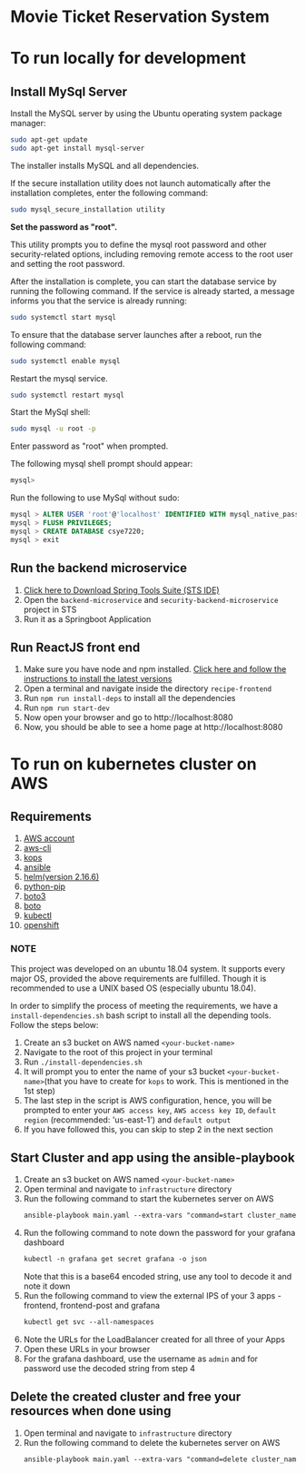 
# Movie Ticket Reservation System

# To run locally for development
## Install MySql Server
Install the MySQL server by using the Ubuntu operating system package manager:
```sh
sudo apt-get update
sudo apt-get install mysql-server
```
The installer installs MySQL and all dependencies.

If the secure installation utility does not launch automatically after the installation completes, enter the following command:

```sh
sudo mysql_secure_installation utility
```
**Set the password as "root".**

This utility prompts you to define the mysql root password and other security-related options, including removing remote access to the root user and setting the root password. 

After the installation is complete, you can start the database service by running the following command. If the service is already started, a message informs you that the service is already running:
```sh
sudo systemctl start mysql
```
To ensure that the database server launches after a reboot, run the following command:
```sh
sudo systemctl enable mysql
```

Restart the mysql service.
```sh
sudo systemctl restart mysql
```

Start the MySql shell: 
```sh
sudo mysql -u root -p
```
Enter password as "root" when prompted.

The following mysql shell prompt should appear:
```sh
mysql>
```
Run the following to use MySql without sudo:
```sql
mysql > ALTER USER 'root'@'localhost' IDENTIFIED WITH mysql_native_password BY 'root';
mysql > FLUSH PRIVILEGES;
mysql > CREATE DATABASE csye7220;
mysql > exit
```

## Run the backend microservice
1. [Click here to Download Spring Tools Suite (STS IDE)](https://download.springsource.com/release/STS4/4.6.0.RELEASE/dist/e4.15/spring-tool-suite-4-4.6.0.RELEASE-e4.15.0-linux.gtk.x86_64.tar.gz)
2. Open the `backend-microservice` and `security-backend-microservice` project in STS
3. Run it as a Springboot Application

## Run ReactJS front end
1. Make sure you have node and npm installed. [Click here and follow the instructions to install the latest versions](https://www.digitalocean.com/community/tutorials/how-to-install-node-js-on-ubuntu-18-04) 
2. Open a terminal and navigate inside the directory `recipe-frontend`
3. Run `npm run install-deps` to install all the dependencies
4. Run `npm run start-dev`
5. Now open your browser and go to http://localhost:8080
6. Now, you should be able to see a home page at http://localhost:8080

# To run on kubernetes cluster on AWS

## Requirements

1. [AWS account](https://aws.amazon.com)
2. [aws-cli](https://docs.aws.amazon.com/cli/latest/userguide/cli-chap-install.html)
3. [kops](https://kops.sigs.k8s.io/getting_started/install/)
4. [ansible](https://docs.ansible.com/ansible/latest/installation_guide/index.html)
5. [helm(version 2.16.6)](https://github.com/helm/helm)
6. [python-pip](https://pip.pypa.io/en/stable/installing/)
7. [boto3](https://pypi.org/project/boto3/)
8. [boto](https://pypi.org/project/boto/)
9. [kubectl](https://kubernetes.io/docs/tasks/tools/install-kubectl/)
10. [openshift](https://pypi.org/project/openshift/)

### NOTE

This project was developed on an ubuntu 18.04 system. It supports every major OS, provided the above requirements are fulfilled. Though it is recommended to use a UNIX based OS (especially ubuntu 18.04).

In order to simplify the process of meeting the requirements, we have a `install-dependencies.sh` bash script to install all the depending tools. Follow the steps below:

1. Create an s3 bucket on AWS named `<your-bucket-name>`
2. Navigate to the root of this project in your terminal
3. Run `./install-dependencies.sh`
4. It will prompt you to enter the name of your s3 bucket `<your-bucket-name>`(that you have to create for `kops` to work. This is mentioned in the 1st step)
5. The last step in the script is AWS configuration, hence, you will be prompted to enter your `AWS access key`, `AWS access key ID`, `default region` (recommended: 'us-east-1') and `default output`
6. If you have followed this, you can skip to step 2 in the next section

## Start Cluster and app using the ansible-playbook

1. Create an s3 bucket on AWS named `<your-bucket-name>`
2. Open terminal and navigate to `infrastructure` directory
3. Run the following command to start the kubernetes server on AWS
    ```xml
    ansible-playbook main.yaml --extra-vars "command=start cluster_name=k8s.local kops_state_store=s3://<your-bucket-name>"
    ```
4. Run the following command to note down the password for your grafana dashboard
    ```xml
    kubectl -n grafana get secret grafana -o json
    ```
    Note that this is a base64 encoded string, use any tool to decode it and note it down
5. Run the following command to view the external IPS of your 3 apps - frontend, frontend-post and grafana
   ```xml
   kubectl get svc --all-namespaces
   ```
6. Note the URLs for the LoadBalancer created for all three of your Apps
7. Open these URLs in your browser
8. For the grafana dashboard, use the username as `admin` and for password use the decoded string from step 4

## Delete the created cluster and free your resources when done using

1. Open terminal and navigate to `infrastructure` directory
2. Run the following command to delete the kubernetes server on AWS
    ```xml
    ansible-playbook main.yaml --extra-vars "command=delete cluster_name=k8s.local kops_state_store=s3://<your-bucket-name>"
    ```
